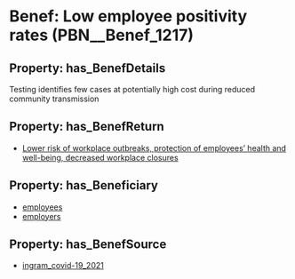 # Benef: __Low employee positivity rates__ (PBN__Benef_1217)

## Property: has_BenefDetails

Testing identifies few cases at potentially high cost during reduced community transmission

## Property: has_BenefReturn

* [Lower risk of workplace outbreaks, protection of employees’ health and well-being, decreased workplace closures](../BenefReturn/PBN__BenefReturn_1364)

## Property: has_Beneficiary

* [employees](../Stakeholder/PBN__Stakeholder_220)
* [employers](../Stakeholder/PBN__Stakeholder_180)

## Property: has_BenefSource

* [ingram_covid-19_2021](../Article/PBN__Article_255)

